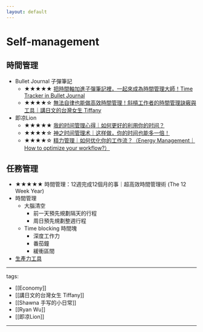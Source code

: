 ```yaml
---
layout: default
---
```


# Self-management

## 時間管理
* Bullet Journal 子彈筆記
  * ★★★★★ [把時間軸加進子彈筆記裡，一起來成為時間管理大師！Time Tracker in Bullet Journal](https://youtu.be/FxvdEqRJEMU)
  * ★★★★☆ [無法自律也能做高效時間管理！斜槓工作者的時間管理訣竅與工具｜講日文的台灣女生 Tiffany](https://youtu.be/rXypniB_mI0)
* 即凉Lion
  * ★★★★★ [我的时间管理心得｜如何更好的利用你的时间？](https://youtu.be/BwK89fZszyk)
  * ★★★★☆ [神之时间管理术｜这样做，你的时间也能多一倍！](https://youtu.be/O6u_BuXpu7Q)
  * ★★★★☆ [精力管理｜如何优化你的工作流？（Energy Management｜How to optimize your workflow?）](https://youtu.be/8R_9cAvzDcU)

## 任務管理
* ★★★★★ 時間管理：12週完成12個月的事｜超高效時間管理術 (The 12 Week Year) 
* 時間管理
  * 大腦清空
    * 前一天預先規劃隔天的行程
    * 周日預先規劃整週行程
  * Time blocking 時間塊
    * 深度工作力
    * 番茄鐘
    * 緩衝區間
* [生產力工具](Knowledge/Science/Technology/Productivity%20Tools.md)

---
tags:
  - [[Economy]]
  - [[講日文的台灣女生 Tiffany]]
  - [[Shawna 手写的小日常]]
  - [[Ryan Wu]]
  - [[即凉Lion]]
  
---